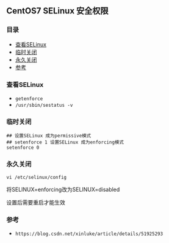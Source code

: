 ## CentOS7 SELinux 安全权限

### 目录
* [查看SELinux](#查看SELinux)
* [临时关闭](#临时关闭)
* [永久关闭](#永久关闭)
* [参考](#参考)

### 查看SELinux
* `getenforce`
* `/usr/sbin/sestatus -v`

### 临时关闭
```text
## 设置SELinux 成为permissive模式
## setenforce 1 设置SELinux 成为enforcing模式
setenforce 0
```

### 永久关闭
`vi /etc/selinux/config`

将SELINUX=enforcing改为SELINUX=disabled 

设置后需要重启才能生效

###  参考
* `https://blog.csdn.net/xinluke/article/details/51925293`
